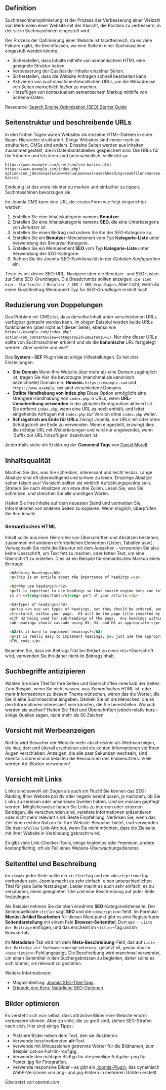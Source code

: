 <!-- Filename: jdocmanual?manual=user&heading=seo&filename=seo-basics.md / Display title: SEO-Grundlagen -->

## Definition

Suchmaschinenoptimierung ist der Prozess der Verbesserung einer Vielzahl von Merkmalen einer Website mit der Absicht, die Position zu verbessern, in der sie in Suchmaschinen eingestuft wird.

Der Prozess der Optimierung einer Website ist facettenreich, da es viele Faktoren gibt, die beeinflussen, wo eine Seite in einer Suchmaschine eingestuft werden könnte.

- Sicherstellen, dass Inhalte mithilfe von semantischem HTML eine geeignete Struktur haben
- Verbesserung der Qualität der Inhalte einzelner Seiten.
- Sicherstellen, dass die Website Anfragen schnell bearbeiten kann.
- Aktivieren von suchmaschinenfreundlichen URLs, um die Webadresse von Seiten *menschlich lesbar* zu machen.
- Hinzufügen von kontextuellem semantischem Markup mithilfe von Schema-Daten.

Ressource: [Search Engine Optimization (SEO) Starter Guide](https://developers.google.com/search/docs/fundamentals/seo-starter-guide)

## Seitenstruktur und beschreibende URLs

In den frühen Tagen waren Websites als einzelne HTML-Dateien in einer Baum-Hierarchie strukturiert. Einige Websites sind immer noch so strukturiert. CMSs sind anders. Einzelne Seiten werden aus Inhalten zusammengestellt, die in Datenbanktabellen gespeichert sind. Die URLs für die früheren und letzteren sind unterschiedlich, vielleicht so:

```
https://www.example.com/user/seo/seo-basics.html
https://www.example.com/index.php?option=com_jdocmanual&view=manual&manual=user&heading=seo&filename=seo-basics
```

Eindeutig ist das erste leichter zu merken und einfacher zu tippen. Suchmaschinen bevorzugen sie.

Im Joomla CMS kann eine URL der ersten Form wie folgt eingerichtet werden:

1. Erstellen Sie eine Inhaltskategorie namens **Benutzer**.
2. Erstellen Sie eine Inhaltskategorie namens **SEO**, die eine Unterkategorie von *Benutzer* ist.
3. Erstellen Sie einen Beitrag und ordnen Sie ihn der *SEO*-Kategorie zu.
4. Erstellen Sie ein **Benutzer**-Menüelement vom Typ **Kategorie-Liste** unter Verwendung der *Benutzer*-Kategorie.
5. Erstellen Sie ein Menüelement **SEO** vom Typ **Kategorie-Liste** unter Verwendung der *SEO*-Kategorie.
6. Richten Sie die Joomla-SEO-Funktionalität in der *Globalen Konfiguration* ein.

Teste es mit deiner SEO-URL: Navigiere über die Benutzer- und SEO-Listen zur Seite SEO-Grundlagen. Die Breadcrumbs sollten anzeigen: `Sie sind hier: Startseite / Benutzer / SEO / SEO-Grundlagen`. Aber nicht, wenn du einen Einzelbeitrag-Menüpunkt-Typ für *SEO-Grundlagen* erstellt hast!

## Reduzierung von Doppelungen

Das Problem mit CMSs ist, dass derselbe Inhalt unter verschiedenen URLs verfügbar gemacht werden kann. Im obigen Beispiel werden beide URLs funktionieren (aber nicht auf dieser Seite), ebenso wie `https://example.com/index.php?option=com_content&view=category&id=18&ItemID=17`. Nur eine dieser URLs sollte von Suchmaschinen erkannt und als die **kanonische** URL festgelegt werden. Aber welche und wie?

Das **System - SEF** Plugin bietet einige Hilfestellungen. Es hat drei Einstellungen:

- **Site Domain** Wenn Ihre Website über mehr als eine Domain zugänglich ist, tragen Sie hier die bevorzugte (manchmal als kanonisch bezeichnete) Domain ein. **Hinweis:** `https://example.com` und `https://www.example.com` sind verschiedene Domains.
- **Strikte Handhabung von index.php** Diese Option ermöglicht eine strengere Handhabung von `index.php` in URLs, wenn **URL-Umschreibung verwenden** in der globalen Konfiguration aktiviert ist. Sie entfernt `index.php`, wenn eine URL es noch enthält, und leitet eingehende Anfragen mit `index.php` zur Version ohne `index.php` weiter.
- **Schrägstrich am Ende für URLs** Zwingt Joomla, nur URLs mit oder ohne Schrägstrich am Ende zu verwenden. Wenn eingestellt, erzwingt dies die richtige URL mit Weiterleitungen und wird nur angewendet, wenn 'Suffix zur URL hinzufügen' deaktiviert ist.

Andernfalls siehe die Erklärung der **Canonical Tags** von [Daniel Morell](https://www.danielmorell.com/blog/how-to-create-joomla-canonical-tags).

## Inhaltsqualität

Machen Sie das, was Sie schreiben, interessant und leicht lesbar. Lange Absätze sind oft überwältigend und schwer zu lesen. Einzeilige Absätze sehen falsch aus! Vielleicht sollten sie wirklich Aufzählungspunkte sein. Streben Sie nach Absätzen von etwa drei Zeilen. Lesen Sie, was Sie schreiben, und streichen Sie alle unnötigen Wörter.

Halten Sie Ihre Inhalte auf dem neuesten Stand und vermeiden Sie, Informationen von anderen Seiten zu kopieren. Wenn möglich, überprüfen Sie Ihre Inhalte.

### Semantisches HTML

Inhalt sollte aus einer Hierarchie von Überschriften und Absätzen bestehen, zusammen mit anderen erforderlichen Elementen (Listen, Tabellen usw.). Verwechseln Sie nicht die Struktur mit dem Aussehen – verwenden Sie also keine Überschrift, um Text fett zu machen, oder fetten Text, um eine Überschrift zu erstellen. Dies ist ein Beispiel für semantisches Markup eines Beitrags:

```html
  <h2>Using headings</h2>
  <p>This is an article about the importance of headings.</p>

  <h2>Why use headings?</h2>
  <p>It is important to use headings so that search engine bots can tell what
  is an <strong>important</strong> part of your article.</p>

  <h3>Types of headings</h3>
  <p>You can use set types of headings, but they should be ordered, and
  structured, within your page.  H1 will be the page title inserted by Joomla,
  with H2 being used for sub-headings of the page.  Any headings within your
  sub-headings should cascade using H3, H4, and H5 as appropriate.</p>

  <h2>Is it hard to implement headings?</h2>
  <p>It is really easy to implement headings, you just use the appropriate
  HTML code.</p>
```

Beachten Sie, dass ein Beitrags*Titel* bei Bedarf zu einer `<h1>`-Überschrift wird, verwenden Sie ihn daher nicht im Beitragsinhalt.

## Suchbegriffe antizipieren

Wählen Sie klare Titel für Ihre Seiten und Überschriften innerhalb der Seiten. Zum Beispiel, wenn Sie nicht wissen, was *Semantisches HTML* ist, oder mehr Informationen zu diesem Thema wünschen, wären das die Wörter, die Sie in eine Suchmaschine eingeben. Denken Sie an die Menschen, die an den Informationen interessiert sein könnten, die Sie bereitstellen. Wonach werden sie suchen? Halten Sie Titel und Überschriften jedoch relativ kurz – einige Quellen sagen, nicht mehr als 60 Zeichen.

## Vorsicht mit Werbeanzeigen

Nichts wird Besucher der Website mehr abschrecken als Werbeanzeigen, die hier, dort und überall erscheinen und die echten Informationen vor Ihren Augen verschieben. Anzeigen, die alle paar Sekunden wechseln, sind ebenfalls störend und belasten die Ressourcen des Endbenutzers. Viele werden Ad-Blocker verwenden!

## Vorsicht mit Links

Links sind sowohl ein Segen als auch ein Fluch! Sie können das SEO-Ranking Ihrer Website positiv oder negativ beeinflussen, je nachdem, ob Sie Links zu seriösen oder unseriösen Quellen haben. Und sie müssen gepflegt werden. Möglicherweise haben Sie Links zu internen oder externen Beiträgen, die verschwunden sind, veraltete Informationen präsentieren oder nicht mehr relevant sind. Beste Empfehlung: Verlinken Sie, wenn das Ziel einen echten Nutzen für Ihre Website-Besucher bietet, und verwenden Sie das `nofollow`-Link-Attribut, wenn Sie nicht möchten, dass die Zielseite mit Ihrer Website in Verbindung gebracht wird.

Es gibt viele Link-Checker-Tools, einige kostenlos oder freemium, andere kostenpflichtig, oft als Teil eines Website-Überwachungsdienstes.

## Seitentitel und Beschreibung

Im `<head>` jeder Seite sollte ein `<title>`-Tag und ein `<description>`-Tag vorhanden sein. Joomla macht es sehr einfach, einen unterschiedlichen Titel für jede Seite festzulegen. Leider macht es auch sehr einfach, es zu versäumen, einen geeigneten Titel und eine Beschreibung auf jeder Seite festzulegen.

Als Beispiel nehmen Sie die oben erwähnte **SEO**-Kategorielistenseite. Der Seitenquellcode `<title>` sagt **SEO** und die `<description>` fehlt. Im Formular **Menüs: Artikel Bearbeiten** für diesen Menüpunkt gibt es eine Registerkarte **Seitendarstellung** mit einem Feld **Browser-Seitentitel**. Dort `SEO - Liste der Beiträge` einfügen, und das erscheint im `<title>`-Tag und im Browsertab.

Im **Metadaten**-Tab wird mit dem **Meta-Beschreibung**-Feld, das auf `Liste der Beiträge zur Suchmaschinenoptimierung.` gesetzt ist, genau das im `<description>`-Feld angezeigt. Die Beschreibung wird manchmal verwendet, um einen Seitentitel in den Suchergebnissen zu begleiten, daher sollte es sich lohnen, sie relevant zu gestalten.

Weitere Informationen:
* Magazinbeitrag: [Joomla SEO-Titel-Tags](https://magazine.joomla.org/all-issues/september/joomla-seo-title-tags)
* [Erkunde den Kern: Natürliche SEO-Optionen](https://magazine.joomla.org/all-issues/june/explore-the-core-native-seo-options)

## Bilder optimieren

Es versteht sich von selbst, dass attraktive Bilder eine Website enorm verbessern können. Aber zu viele, die zu groß sind, ziehen SEO-Strafen nach sich. Hier sind einige Tipps:

- Platziere Bilder neben dem Text, den sie illustrieren.
- Verwende beschreibenden **alt**-Text.
- Verwende mit Minuszeichen getrennte Wörter für die Bildnamen, zum Beispiel cat-on-hot-tin-roof.jpg.
- Verwende den richtigen Bildtyp für die jeweilige Aufgabe: png für Poster, jpg für Fotografien.
- Verwende responsive Bilder - es gibt ein [Joomla-Plugin](https://responsive-images.dgrammatiko.dev/), das dynamisch WebP-Versionen von png- und jpg-Bildern in mehreren Größen erstellt.

*Übersetzt von openai.com*

